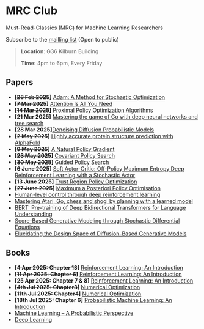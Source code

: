 # MRC Club
Must-Read-Classics (MRC) for Machine Learning Researchers

Subscribe to the [mailling list](https://listserv.manchester.ac.uk/cgi-bin/wa?SUBED1=cs-ml-mrc&A=1) (Open to public)

> **Location**: G36 Kilburn Building
> 
> **Time**: 4pm to 6pm, Every Friday

## Papers
* **[~~28 Feb 2025~~]** [Adam: A Method for Stochastic Optimization](https://arxiv.org/abs/1412.6980)
* **[~~7 Mar 2025~~]** [Attention Is All You Need](https://arxiv.org/abs/1706.03762)
* **[~~14 Mar 2025~~]** [Proximal Policy Optimization Algorithms](https://arxiv.org/abs/1707.06347)
* **[~~21 Mar 2025~~]** [Mastering the game of Go with deep neural networks and tree search](https://www.nature.com/articles/nature16961)
* **[~~28 Mar 2025~~]**[Denoising Diffusion Probabilistic Models](https://proceedings.neurips.cc/paper_files/paper/2020/file/4c5bcfec8584af0d967f1ab10179ca4b-Paper.pdf)
* **[~~2 May 2025~~]** [Highly accurate protein structure prediction with AlphaFold](https://www.nature.com/articles/s41586-021-03819-2)
* **[~~9 May 2025~~]** [A Natural Policy Gradient](https://proceedings.neurips.cc/paper_files/paper/2001/file/4b86abe48d358ecf194c56c69108433e-Paper.pdf)
* **[~~23 May 2025~~]** [Covariant Policy Search](https://kilthub.cmu.edu/articles/journal_contribution/Covariant_Policy_Search/6552458?file=12033788)
* **[~~30 May 2025~~]** [Guided Policy Search](https://proceedings.mlr.press/v28/levine13.html)
* **[~~6 June 2025~~]** [Soft Actor-Critic: Off-Policy Maximum Entropy Deep Reinforcement Learning with a Stochastic Actor](https://arxiv.org/abs/1801.01290)
* **[~~13 June 2025~~]** [Trust Region Policy Optimization](https://arxiv.org/abs/1502.05477)
* **[~~27 June 2025~~]** [Maximum a Posteriori Policy Optimisation](https://arxiv.org/abs/1806.06920)
* [Human-level control through deep reinforcement learning](https://www.nature.com/articles/nature14236)
* [Mastering Atari, Go, chess and shogi by planning with a learned model](https://www.nature.com/articles/s41586-020-03051-4)
* [BERT: Pre-training of Deep Bidirectional Transformers for Language Understanding](https://arxiv.org/abs/1810.04805)
* [Score-Based Generative Modeling through Stochastic Differential Equations](https://arxiv.org/abs/2011.13456)
* [Elucidating the Design Space of Diffusion-Based Generative Models](https://arxiv.org/abs/2206.00364)

## Books
* **[~~4 Apr 2025: Chapter 13~~]** [Reinforcement Learning: An Introduction](https://www.andrew.cmu.edu/course/10-703/textbook/BartoSutton.pdf)
* **[~~11 Apr 2025: Chapter 6~~]** [Reinforcement Learning: An Introduction](https://www.andrew.cmu.edu/course/10-703/textbook/BartoSutton.pdf)
* **[~~25 Apr 2025: Chapter 7 & 8~~]** [Reinforcement Learning: An Introduction](https://www.andrew.cmu.edu/course/10-703/textbook/BartoSutton.pdf)
* **[~~4th Jul 2025: Chapter3~~]** [Numerical Optimization](https://www.math.uci.edu/~qnie/Publications/NumericalOptimization.pdf)
* **[~~11th Jul 2025: Chapter4~~]** [Numerical Optimization](https://www.math.uci.edu/~qnie/Publications/NumericalOptimization.pdf)
* **[18th Jul 2025: Chapter 6]** [Probabilistic Machine Learning: An Introduction](https://probml.github.io/pml-book/book1.html)
* [Machine Learning – A Probabilistic Perspective](https://github.com/kerasking/book-1/blob/master/ML%20Machine%20Learning-A%20Probabilistic%20Perspective.pdf)
* [Deep Learning](https://www.deeplearningbook.org/)
